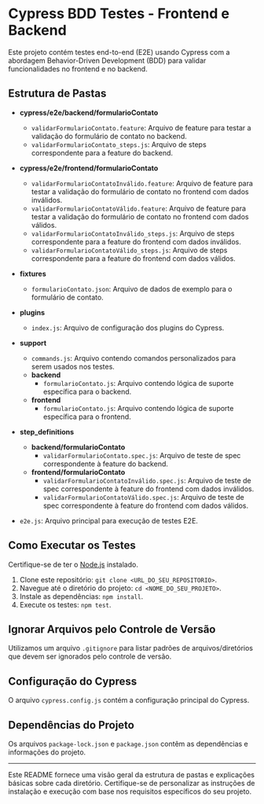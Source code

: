 # Cypress BDD Testes - Frontend e Backend

Este projeto contém testes end-to-end (E2E) usando Cypress com a abordagem Behavior-Driven Development (BDD) para validar funcionalidades no frontend e no backend.

## Estrutura de Pastas

- **cypress/e2e/backend/formularioContato**
  - `validarFormularioContato.feature`: Arquivo de feature para testar a validação do formulário de contato no backend.
  - `validarFormularioContato_steps.js`: Arquivo de steps correspondente para a feature do backend.

- **cypress/e2e/frontend/formularioContato**
  - `validarFormularioContatoInválido.feature`: Arquivo de feature para testar a validação do formulário de contato no frontend com dados inválidos.
  - `validarFormularioContatoVálido.feature`: Arquivo de feature para testar a validação do formulário de contato no frontend com dados válidos.
  - `validarFormularioContatoInválido_steps.js`: Arquivo de steps correspondente para a feature do frontend com dados inválidos.
  - `validarFormularioContatoVálido_steps.js`: Arquivo de steps correspondente para a feature do frontend com dados válidos.

- **fixtures**
  - `formularioContato.json`: Arquivo de dados de exemplo para o formulário de contato.

- **plugins**
  - `index.js`: Arquivo de configuração dos plugins do Cypress.

- **support**
  - `commands.js`: Arquivo contendo comandos personalizados para serem usados nos testes.
  - **backend**
    - `formularioContato.js`: Arquivo contendo lógica de suporte específica para o backend.
  - **frontend**
    - `formularioContato.js`: Arquivo contendo lógica de suporte específica para o frontend.

- **step_definitions**
  - **backend/formularioContato**
    - `validarFormularioContato.spec.js`: Arquivo de teste de spec correspondente à feature do backend.
  - **frontend/formularioContato**
    - `validarFormularioContatoInválido.spec.js`: Arquivo de teste de spec correspondente à feature do frontend com dados inválidos.
    - `validarFormularioContatoVálido.spec.js`: Arquivo de teste de spec correspondente à feature do frontend com dados válidos.

- `e2e.js`: Arquivo principal para execução de testes E2E.

## Como Executar os Testes

Certifique-se de ter o [Node.js](https://nodejs.org/) instalado.

1. Clone este repositório: `git clone <URL_DO_SEU_REPOSITORIO>`.
2. Navegue até o diretório do projeto: `cd <NOME_DO_SEU_PROJETO>`.
3. Instale as dependências: `npm install`.
4. Execute os testes: `npm test`.

## Ignorar Arquivos pelo Controle de Versão

Utilizamos um arquivo `.gitignore` para listar padrões de arquivos/diretórios que devem ser ignorados pelo controle de versão.

## Configuração do Cypress

O arquivo `cypress.config.js` contém a configuração principal do Cypress.

## Dependências do Projeto

Os arquivos `package-lock.json` e `package.json` contêm as dependências e informações do projeto.

---

Este README fornece uma visão geral da estrutura de pastas e explicações básicas sobre cada diretório. Certifique-se de personalizar as instruções de instalação e execução com base nos requisitos específicos do seu projeto.
